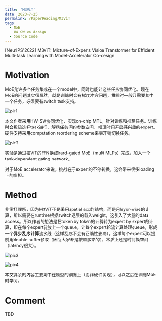 ```yaml
---
title: 'M3ViT'
date: 2023-7-25
permalink: /PaperReading/M3ViT
tags:
  - MoE
  - HW-SW co-design
  - Source Code
---
```


[NeurIPS'2022] M3ViT: Mixture-of-Experts Vision Transformer for Efficient Multi-task Learning with Model-Accelerator Co-design  



# Motivation

MoE允许多个任务集成在一个model中，同时也能让这些任务协同优化。现在MoE的问题其实很显然，就是训练时会有梯度冲突问题，推理时一般只需要其中一个任务，必须要有switch task支持。

![pic1](http://starkerfirst.github.io/images/M3ViT/pic1.png)

本文作者采用HW-SW协同优化，实现on-chip MTL，针对训练和推理任务。训练时会稀疏选择task进行，解耦任务间的参数空间，推理时只开启感兴趣的expert。硬件支持采用computation reordering scheme来零开销切换任务。

![pic2](http://starkerfirst.github.io/images/M3ViT/pic2.png)

实验是通过把ViT的FFN换成hard-gated MoE（multi MLPs）完成，加入一个task-dependent gating network。

对于MoE accelerator来说，挑战在于expert的不停转换，这会带来很多loading上的负担。

# Method

非常好理解，因为M3ViT不是采用spatial acc的结构，而是用layer-wise的计算，所以需要在runtime根据switch逐层的载入weight，这引入了大量的data access。所以作者的想法是把token by token的计算转为expert by expert的计算，即在每个expert前放上一个queue，让每个expert轮流计算处理queue，形成一个**异步乱序计算**流水线（这样乱序不会有正确性影响）。这样每个expert可以提前用double buffer预取（因为大家都是按顺序来的）。本质上还是时间换空间（latency很大）。

![pic3](http://starkerfirst.github.io/images/M3ViT/pic3.png)

![pic4](http://starkerfirst.github.io/images/M3ViT/pic4.png)

本文其余的内容主要集中在模型的训练上（而非硬件实现），可以之后在训练MoE时学习。



# Comment

TBD

